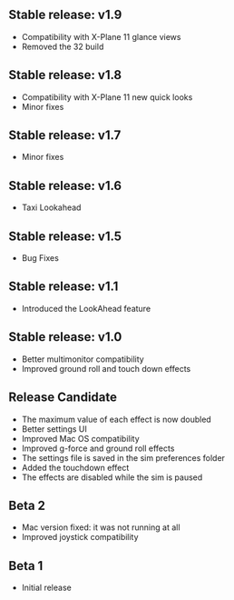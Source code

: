 Stable release: v1.9
--------------------
- Compatibility with X-Plane 11 glance views
- Removed the 32 build

Stable release: v1.8
--------------------
- Compatibility with X-Plane 11 new quick looks
- Minor fixes

Stable release: v1.7
--------------------
- Minor fixes

Stable release: v1.6
--------------------
- Taxi Lookahead

Stable release: v1.5
--------------------
- Bug Fixes

Stable release: v1.1
--------------------
- Introduced the LookAhead feature

Stable release: v1.0
--------------------
- Better multimonitor compatibility
- Improved ground roll and touch down effects

Release Candidate
-----------------
- The maximum value of each effect is now doubled
- Better settings UI
- Improved Mac OS compatibility
- Improved g-force and ground roll effects
- The settings file is saved in the sim preferences folder
- Added the touchdown effect
- The effects are disabled while the sim is paused

Beta 2
------
- Mac version fixed: it was not running at all
- Improved joystick compatibility

Beta 1
------
- Initial release
